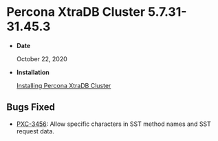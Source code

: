 # Percona XtraDB Cluster 5.7.31-31.45.3


* **Date**

    October 22, 2020



* **Installation**

    [Installing Percona XtraDB Cluster](https://www.percona.com/doc/percona-xtradb-cluster/5.7/install/index.html)


## Bugs Fixed


* [PXC-3456](https://jira.percona.com/browse/PXC-3456): Allow specific characters in SST method names and SST request data.
